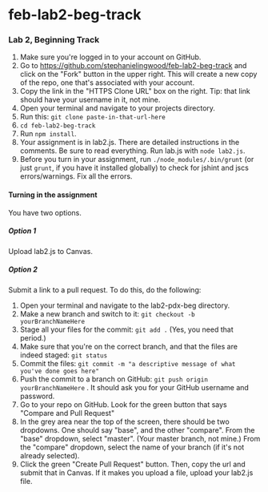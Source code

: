 # feb-lab2-beg-track

### Lab 2, Beginning Track

1. Make sure you're logged in to your account on GitHub.
2. Go to <a href = "https://github.com/stephanielingwood/feb-lab2-beg-track">https://github.com/stephanielingwood/feb-lab2-beg-track</a> and click on the "Fork" button in the upper right. This will create a new copy of the repo, one that's associated with your account.
3. Copy the link in the "HTTPS Clone URL" box on the right. Tip: that link should have your username in it, not mine.
4. Open your terminal and navigate to your projects directory.
5. Run this: `git clone paste-in-that-url-here`
6. `cd feb-lab2-beg-track`
7. Run `npm install`.
8. Your assignment is in lab2.js. There are detailed instructions in the
comments. Be sure to read everything. Run lab.js with `node lab2.js`.
9. Before you turn in your assignment, run `./node_modules/.bin/grunt` (or just `grunt`, if you have it installed globally) to check for jshint and jscs errors/warnings. Fix all the errors.

#### Turning in the assignment
You have two options.

##### Option 1
Upload lab2.js to Canvas.

##### Option 2
Submit a link to a pull request. To do this, do the following:

1. Open your terminal and navigate to the lab2-pdx-beg directory.
2. Make a new branch and switch to it: `git checkout -b yourBranchNameHere`
3. Stage all your files for the commit: `git add .`  (Yes, you need that period.)
4. Make sure that you're on the correct branch, and that the files are indeed staged: `git status`
5. Commit the files: `git commit -m "a descriptive message of what you've done goes here"`
6. Push the commit to a branch on GitHub: `git push origin yourBranchNameHere` . It should ask you for your GitHub username and password.
7. Go to your repo on GitHub. Look for the green button that says "Compare and Pull Request"
8. In the grey area near the top of the screen, there should be two dropdowns. One should say "base", and the other "compare". From the "base" dropdown, select "master". (Your master branch, not mine.) From the "compare" dropdown, select the name of your branch (if it's not already selected).
9. Click the green "Create Pull Request" button. Then, copy the url and submit that in Canvas. If it makes you upload a file, upload your lab2.js file.
